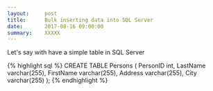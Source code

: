 ```yaml
---
layout:     post
title:      Bulk inserting data into SQL Server
date:       2017-08-16 09:00:00
summary:    XXXXX
---
```


Let's say with have a simple table in SQL Server

{% highlight sql %}
CREATE TABLE Persons (
    PersonID int,
    LastName varchar(255),
    FirstName varchar(255),
    Address varchar(255),
    City varchar(255) 
);
{% endhighlight %}
